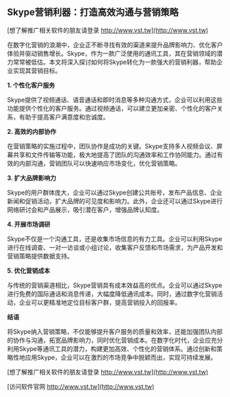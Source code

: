 ## **Skype营销利器：打造高效沟通与营销策略**

[想了解推广相关软件的朋友请登录 http://www.vst.tw](http://www.vst.tw)

在数字化营销的浪潮中，企业正不断寻找有效的渠道来提升品牌影响力、优化客户体验并驱动销售增长。Skype，作为一款广泛使用的通讯工具，其在营销领域的潜力常常被低估。本文将深入探讨如何将Skype转化为一款强大的营销利器，帮助企业实现其营销目标。

**1. 个性化客户服务**

Skype提供了视频通话、语音通话和即时消息等多种沟通方式，企业可以利用这些功能提供个性化的客户服务。通过视频通话，可以建立更加亲密、个性化的客户关系，有助于提高客户满意度和忠诚度。

**2. 高效的内部协作**

在营销策略的实施过程中，团队协作是成功的关键。Skype支持多人视频会议、屏幕共享和文件传输等功能，极大地提高了团队的沟通效率和工作协同能力。通过有效的内部沟通，营销团队可以快速响应市场变化，优化营销策略。

**3. 扩大品牌影响力**

Skype的用户群体庞大，企业可以通过Skype创建公共账号，发布产品信息、企业新闻和促销活动，扩大品牌的可见度和影响力。此外，企业还可以通过Skype进行网络研讨会和产品展示，吸引潜在客户，增强品牌认知度。

**4. 开展市场调研**

Skype不仅是一个沟通工具，还是收集市场信息的有力工具。企业可以利用Skype进行在线调查、一对一访谈或小组讨论，收集客户反馈和市场需求，为产品开发和营销策略提供数据支持。

**5. 优化营销成本**

与传统的营销渠道相比，Skype营销具有成本效益高的优点。企业可以通过Skype进行免费的国际通话和消息传递，大幅度降低通讯成本。同时，通过数字化营销活动，企业可以更精准地定位目标客户群，提高营销投入的回报率。

**结语**

将Skype纳入营销策略，不仅能够提升客户服务的质量和效率，还能加强团队内部的协作与沟通，拓宽品牌影响力，同时优化营销成本。在数字化时代，企业应充分利用Skype等通讯工具的潜力，构建更加高效、个性化的营销体系。通过创新和策略性地应用Skype，企业可以在激烈的市场竞争中脱颖而出，实现可持续发展。

[想了解推广相关软件的朋友请登录 http://www.vst.tw](http://www.vst.tw)


[访问软件官网 http://www.vst.tw](http://www.vst.tw)
